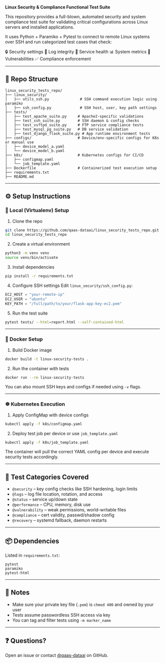 **Linux Security & Compliance Functional Test Suite**

This repository provides a full-blown, automated security and system compliance test suite for validating critical configurations across Linux servers and installed applications.

It uses Python + Paramiko + Pytest to connect to remote Linux systems over SSH and run categorized test cases that check:

🔒 Security settings
🧾 Log integrity
🧪 Service health
📊 System metrics
🚨 Vulnerabilities
✅ Compliance enforcement

---

## 📁 Repo Structure

```
linux_security_tests_repo/
├── linux_security/
│   ├── utils_ssh.py              # SSH command execution logic using paramiko
│   ├── ssh_config.py             # SSH host, user, key path settings
├── tests/
│   ├── test_apache_suite.py     # Apache2-specific validations
│   ├── test_ssh_suite.py        # SSH daemon & config checks
│   ├── test_vsftpd_suite.py     # FTP service compliance tests
│   ├── test_mysql_pg_suite.py   # DB service validation
│   ├── test_django_flask_suite.py # App runtime environment tests
├── configs/                     # Device/env-specific configs for K8s or manual use
│   ├── device_model_a.yaml
│   └── device_model_b.yaml
├── k8s/                         # Kubernetes configs for CI/CD
│   ├── configmap.yaml
│   └── job_template.yaml
├── Dockerfile                   # Containerized test execution setup
├── requirements.txt
├── README.md
```

---

## ⚙️ Setup Instructions

### 🔧 Local (Virtualenv) Setup

1. Clone the repo

```bash
git clone https://github.com/qaas-dataai/linux_security_tests_repo.git
cd linux_security_tests_repo
```

2. Create a virtual environment

```bash
python3 -m venv venv
source venv/bin/activate
```

3. Install dependencies

```bash
pip install -r requirements.txt
```

4. Configure SSH settings
   Edit `linux_security/ssh_config.py`:

```python
EC2_HOST = "your-remote-ip"
EC2_USER = "ubuntu"
KEY_PATH = "/full/path/to/your/flask-app-key-ec2.pem"
```

5. Run the test suite

```bash
pytest tests/ --html=report.html --self-contained-html
```

---

### 🐳 Docker Setup

1. Build Docker image

```bash
docker build -t linux-security-tests .
```

2. Run the container with tests

```bash
docker run --rm linux-security-tests
```

You can also mount SSH keys and configs if needed using `-v` flags.

---

### ☸️ Kubernetes Execution

1. Apply ConfigMap with device configs

```bash
kubectl apply -f k8s/configmap.yaml
```

2. Deploy test job per device or use `job_template.yaml`

```bash
kubectl apply -f k8s/job_template.yaml
```

The container will pull the correct YAML config per device and execute security tests accordingly.

---

## 🧪 Test Categories Covered

* `@security` – key config checks like SSH hardening, login limits
* `@logs` – log file location, rotation, and access
* `@status` – service up/down state
* `@performance` – CPU, memory, disk use
* `@vulnerability` – weak permissions, world-writable files
* `@compliance` – cert validity, passwd/shadow config
* `@recovery` – systemd fallback, daemon restarts

---

## 📦 Dependencies

Listed in `requirements.txt`:

```
pytest
paramiko
pytest-html
```

---

## 📝 Notes

* Make sure your private key file (`.pem`) is `chmod 400` and owned by your user
* Tests assume passwordless SSH access via key
* You can tag and filter tests using `-m marker_name`

---

## ❓ Questions?

Open an issue or contact [@qaas-dataai](https://github.com/qaas-dataai) on GitHub.
